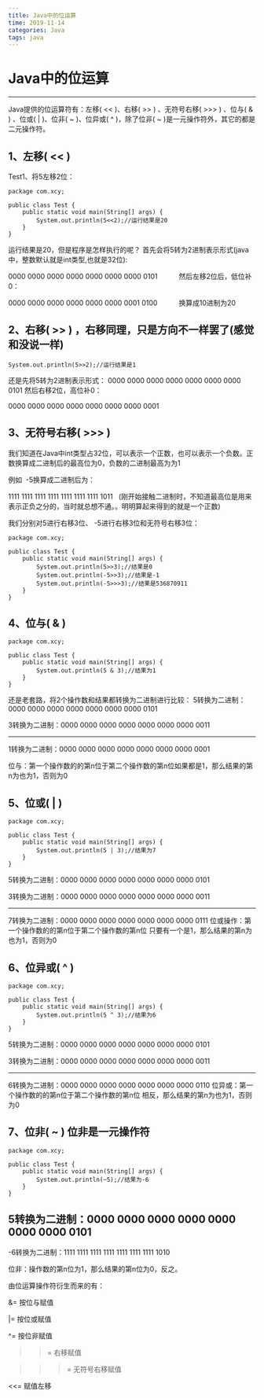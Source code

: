 ```yaml
---
title: Java中的位运算
time: 2019-11-14
categories: Java
tags: java
---
```


# Java中的位运算
---
Java提供的位运算符有：左移( << )、右移( >> ) 、无符号右移( >>> ) 、位与( & ) 、位或( | )、位非( ~ )、位异或( ^ )，除了位非( ~ )是一元操作符外，其它的都是二元操作符。

## 1、左移( << )
Test1、将5左移2位：
```
package com.xcy;
 
public class Test {
	public static void main(String[] args) {
		System.out.println(5<<2);//运行结果是20
	}
}
```

运行结果是20，但是程序是怎样执行的呢？
首先会将5转为2进制表示形式(java中，整数默认就是int类型,也就是32位):

0000 0000 0000 0000 0000 0000 0000 0101           然后左移2位后，低位补0：

0000 0000 0000 0000 0000 0000 0001 0100           换算成10进制为20

## 2、右移( >> ) ，右移同理，只是方向不一样罢了(感觉和没说一样)
```
System.out.println(5>>2);//运行结果是1
```

还是先将5转为2进制表示形式：
0000 0000 0000 0000 0000 0000 0000 0101 然后右移2位，高位补0：

0000 0000 0000 0000 0000 0000 0000 0001

## 3、无符号右移( >>> )
我们知道在Java中int类型占32位，可以表示一个正数，也可以表示一个负数。正数换算成二进制后的最高位为0，负数的二进制最高为为1

例如  -5换算成二进制后为：

1111 1111 1111 1111 1111 1111 1111 1011   (刚开始接触二进制时，不知道最高位是用来表示正负之分的，当时就总想不通。。明明算起来得到的就是一个正数)

我们分别对5进行右移3位、 -5进行右移3位和无符号右移3位：
```
package com.xcy;
 
public class Test {
	public static void main(String[] args) {
		System.out.println(5>>3);//结果是0
		System.out.println(-5>>3);//结果是-1
		System.out.println(-5>>>3);//结果是536870911
	}
}
```

## 4、位与( & )
```
package com.xcy;
 
public class Test {
	public static void main(String[] args) {
		System.out.println(5 & 3);//结果为1
	}
}
```
还是老套路，将2个操作数和结果都转换为二进制进行比较：
5转换为二进制：0000 0000 0000 0000 0000 0000 0000 0101

3转换为二进制：0000 0000 0000 0000 0000 0000 0000 0011

-------------------------------------------------------------------------------------

1转换为二进制：0000 0000 0000 0000 0000 0000 0000 0001


位与：第一个操作数的的第n位于第二个操作数的第n位如果都是1，那么结果的第n为也为1，否则为0

## 5、位或( | )
```
package com.xcy;
 
public class Test {
	public static void main(String[] args) {
		System.out.println(5 | 3);//结果为7
	}
}
```

5转换为二进制：0000 0000 0000 0000 0000 0000 0000 0101

3转换为二进制：0000 0000 0000 0000 0000 0000 0000 0011

-------------------------------------------------------------------------------------


7转换为二进制：0000 0000 0000 0000 0000 0000 0000 0111
位或操作：第一个操作数的的第n位于第二个操作数的第n位 只要有一个是1，那么结果的第n为也为1，否则为0

## 6、位异或( ^ )
```
package com.xcy;
 
public class Test {
	public static void main(String[] args) {
		System.out.println(5 ^ 3);//结果为6
	}
}
```

5转换为二进制：0000 0000 0000 0000 0000 0000 0000 0101

3转换为二进制：0000 0000 0000 0000 0000 0000 0000 0011

-------------------------------------------------------------------------------------


6转换为二进制：0000 0000 0000 0000 0000 0000 0000 0110
位异或：第一个操作数的的第n位于第二个操作数的第n位 相反，那么结果的第n为也为1，否则为0

## 7、位非( ~ )           位非是一元操作符
```
package com.xcy;
 
public class Test {
	public static void main(String[] args) {
		System.out.println(~5);//结果为-6
	}
}
```
5转换为二进制：0000 0000 0000 0000 0000 0000 0000 0101
-------------------------------------------------------------------------------------

-6转换为二进制：1111 1111 1111 1111 1111 1111 1111 1010

位非：操作数的第n位为1，那么结果的第n位为0，反之。

由位运算操作符衍生而来的有：

&= 按位与赋值

|=  按位或赋值

^= 按位非赋值

>>= 右移赋值

>>>= 无符号右移赋值

<<= 赋值左移